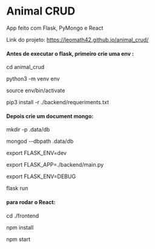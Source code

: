 # Animal CRUD

App feito com Flask, PyMongo e React

Link do projeto: https://leomath42.github.io/animal_crud/

#### Antes de executar o flask, primeiro crie uma env :

cd animal_crud

python3 -m venv env

source env/bin/activate

pip3 install -r ./backend/requeriments.txt

#### Depois crie um document mongo:

mkdir -p .data/db

mongod --dbpath .data/db

export FLASK_ENV=dev

export FLASK_APP=./backend/main.py

export FLASK_ENV=DEBUG

flask run

#### para rodar o React:

cd ./frontend

npm install

npm start
